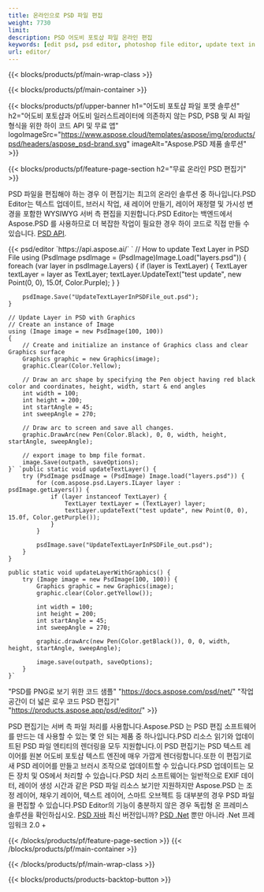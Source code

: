 ```yaml
---
title: 온라인으로 PSD 파일 편집
weight: 7730
limit: 
description: PSD 어도비 포토샵 파일 온라인 편집
keywords: [edit psd, psd editor, photoshop file editor, update text in psd, update psd]
url: editor/
---
```


{{< blocks/products/pf/main-wrap-class >}}


{{< blocks/products/pf/main-container >}}

{{< blocks/products/pf/upper-banner h1="어도비 포토샵 파일 포맷 솔루션" h2="어도비 포토샵과 어도비 일러스트레이터에 의존하지 않는 PSD, PSB 및 AI 파일 형식을 위한 하이 코드 API 및 무료 앱" logoImageSrc="https://www.aspose.cloud/templates/aspose/img/products/psd/headers/aspose_psd-brand.svg" imageAlt="Aspose.PSD 제품 솔루션" >}}

{{< blocks/products/pf/feature-page-section h2="무료 온라인 PSD 편집기" >}}
<p>PSD 파일을 편집해야 하는 경우 이 편집기는 최고의 온라인 솔루션 중 하나입니다.PSD Editor는 텍스트 업데이트, 브러시 작업, 새 레이어 만들기, 레이어 재정렬 및 가시성 변경을 포함한 WYSIWYG 서버 측 편집을 지원합니다.PSD Editor는 백엔드에서 Aspose.PSD 를 사용하므로 더 복잡한 작업이 필요한 경우 하이 코드로 직접 만들 수 있습니다. <a href="/psd/{{< lang-code >}}">PSD API</a>.</p>
{{< psd/editor `https://api.aspose.ai/` 
`	// How to update Text Layer in PSD File
	using (PsdImage psdImage = (PsdImage)Image.Load("layers.psd"))
  	{
		foreach (var layer in psdImage.Layers)
		{
			if (layer is TextLayer)
			{
				TextLayer textLayer = layer as TextLayer;
				textLayer.UpdateText("test update", new Point(0, 0), 15.0f, Color.Purple);
			}
		}

		psdImage.Save("UpdateTextLayerInPSDFile_out.psd");
	}
	
	// Update Layer in PSD with Graphics
	// Create an instance of Image
	using (Image image = new PsdImage(100, 100))
	{
		// Create and initialize an instance of Graphics class and clear Graphics surface
		Graphics graphic = new Graphics(image);
		graphic.Clear(Color.Yellow);

		// Draw an arc shape by specifying the Pen object having red black color and coordinates, height, width, start & end angles                 
		int width = 100;
		int height = 200;
		int startAngle = 45;
		int sweepAngle = 270;

		// Draw arc to screen and save all changes.
		graphic.DrawArc(new Pen(Color.Black), 0, 0, width, height, startAngle, sweepAngle);

		// export image to bmp file format.
		image.Save(outpath, saveOptions);
	}` `public static void updateTextLayer() {
        try (PsdImage psdImage = (PsdImage) Image.load("layers.psd")) {
            for (com.aspose.psd.Layers.ILayer layer : psdImage.getLayers()) {
                if (layer instanceof TextLayer) {
                    TextLayer textLayer = (TextLayer) layer;
                    textLayer.updateText("test update", new Point(0, 0), 15.0f, Color.getPurple());
                }
            }

            psdImage.save("UpdateTextLayerInPSDFile_out.psd");
        }
    }

    public static void updateLayerWithGraphics() {
        try (Image image = new PsdImage(100, 100)) {
            Graphics graphic = new Graphics(image);
            graphic.clear(Color.getYellow());

            int width = 100;
            int height = 200;
            int startAngle = 45;
            int sweepAngle = 270;

            graphic.drawArc(new Pen(Color.getBlack()), 0, 0, width, height, startAngle, sweepAngle);

            image.save(outpath, saveOptions);
        }
    }` 
"PSD를 PNG로 보기 위한 코드 샘플"  "https://docs.aspose.com/psd/net/" 
"작업 공간이 더 넓은 로우 코드 PSD 편집기" "https://products.aspose.app/psd/editor/" >}}
<p>PSD 편집기는 서버 측 파일 처리를 사용합니다.Aspose.PSD 는 PSD 편집 소프트웨어를 만드는 데 사용할 수 있는 몇 안 되는 제품 중 하나입니다.PSD 리소스 읽기와 업데이트된 PSD 파일 엔티티의 렌더링을 모두 지원합니다.이 PSD 편집기는 PSD 텍스트 레이어를 원본 어도비 포토샵 텍스트 엔진에 매우 가깝게 렌더링합니다.또한 이 편집기로 새 PSD 레이어를 만들고 브러시 조작으로 업데이트할 수 있습니다.PSD 업데이트는 모든 장치 및 OS에서 처리할 수 있습니다.PSD 처리 소프트웨어는 일반적으로 EXIF 데이터, 레이어 생성 시간과 같은 PSD 파일 리소스 보기만 지원하지만 Aspose.PSD 는 조정 레이어, 채우기 레이어, 텍스트 레이어, 스마트 오브젝트 등 대부분의 경우 PSD 파일을 편집할 수 있습니다.PSD Editor의 기능이 충분하지 않은 경우 독립형 온 프레미스 솔루션을 확인하십시오. <a href="/psd/{{< lang-code >}}java">PSD 자바</a> 최신 버전입니까? <a href="/psd/{{< lang-code >}}net">PSD .Net</a> 뿐만 아니라 .Net 프레임워크 2.0 +</p>

{{< /blocks/products/pf/feature-page-section >}}
{{< /blocks/products/pf/main-container >}}


{{< /blocks/products/pf/main-wrap-class >}}

{{< blocks/products/products-backtop-button >}}

